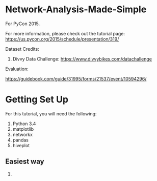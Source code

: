 Network-Analysis-Made-Simple
============================

For PyCon 2015. 

For more information, please check out the tutorial page: https://us.pycon.org/2015/schedule/presentation/319/

Dataset Credits:

1. Divvy Data Challenge: https://www.divvybikes.com/datachallenge

Evaluation:

https://guidebook.com/guide/31995/forms/21537/event/10594296/

# Getting Set Up

For this tutorial, you will need the following:

1. Python 3.4
2. matplotlib
3. networkx
4. pandas
5. hiveplot

## Easiest way
1. 